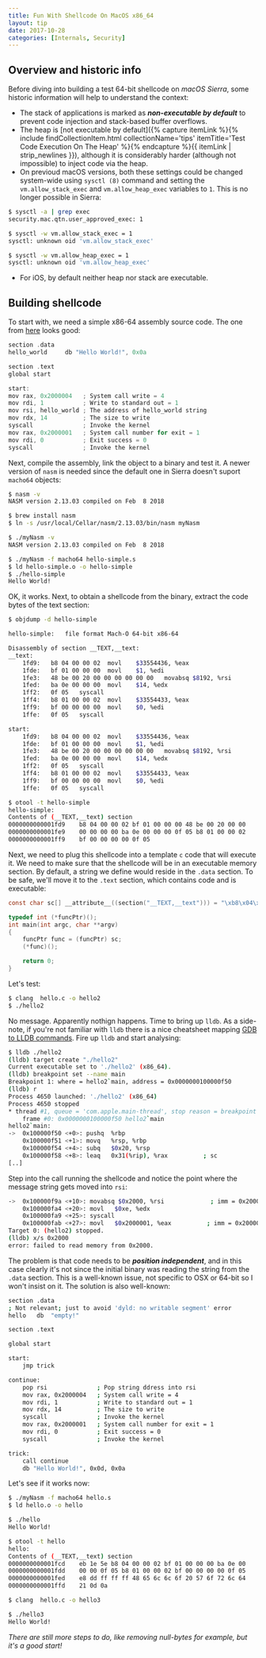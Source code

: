 ```yaml
---
title: Fun With Shellcode On MacOS x86_64
layout: tip
date: 2017-10-28
categories: [Internals, Security]
---
```


## Overview and historic info

Before diving into building a test 64-bit shellcode on _macOS Sierra_, some historic information will help to understand the context:

* The stack of applications is marked as *__non-executable by default__* to prevent code injection and stack-based buffer overflows.
* The heap is [not executable by default]({% capture itemLink %}{% include findCollectionItem.html collectionName='tips' itemTitle='Test Code Execution On The Heap' %}{% endcapture %}{{ itemLink | strip_newlines }}), although it is considerably harder (although not impossible) to inject code via the heap.
* On previoud macOS versions, both these settings could be changed system-wide using ```sysctl (8)``` command and setting the ```vm.allow_stack_exec``` and ```vm.allow_heap_exec``` variables to ```1```. This is no longer possible in Sierra:

```bash
$ sysctl -a | grep exec
security.mac.qtn.user_approved_exec: 1

$ sysctl -w vm.allow_stack_exec = 1
sysctl: unknown oid 'vm.allow_stack_exec'

$ sysctl -w vm.allow_heap_exec = 1
sysctl: unknown oid 'vm.allow_heap_exec'
```
* For iOS, by default neither heap nor stack are executable.

## Building shellcode

To start with, we need a simple x86-64 assembly source code. The one from [here](https://dotdideriksen.blogspot.co.uk/2016/06/osx8664-hello-world-shellcode.html) looks good:

```c
section .data
hello_world     db "Hello World!", 0x0a

section .text
global start

start:
mov rax, 0x2000004   ; System call write = 4
mov rdi, 1           ; Write to standard out = 1
mov rsi, hello_world ; The address of hello_world string
mov rdx, 14          ; The size to write
syscall              ; Invoke the kernel
mov rax, 0x2000001   ; System call number for exit = 1
mov rdi, 0           ; Exit success = 0
syscall              ; Invoke the kernel
```

Next, compile the assembly, link the object to a binary and test it. A newer version of ```nasm``` is needed since the default one in Sierra doesn't suport ```macho64``` objects:

```bash
$ nasm -v
NASM version 2.13.03 compiled on Feb  8 2018

$ brew install nasm
$ ln -s /usr/local/Cellar/nasm/2.13.03/bin/nasm myNasm

$ ./myNasm -v
NASM version 2.13.03 compiled on Feb  8 2018

$ ./myNasm -f macho64 hello-simple.s
$ ld hello-simple.o -o hello-simple
$ ./hello-simple
Hello World!
```

OK, it works. Next, to obtain a shellcode from the binary, extract the code bytes of the text section:
```bash
$ objdump -d hello-simple

hello-simple:	file format Mach-O 64-bit x86-64

Disassembly of section __TEXT,__text:
__text:
    1fd9:	b8 04 00 00 02 	movl	$33554436, %eax
    1fde:	bf 01 00 00 00 	movl	$1, %edi
    1fe3:	48 be 00 20 00 00 00 00 00 00 	movabsq	$8192, %rsi
    1fed:	ba 0e 00 00 00 	movl	$14, %edx
    1ff2:	0f 05 	syscall
    1ff4:	b8 01 00 00 02 	movl	$33554433, %eax
    1ff9:	bf 00 00 00 00 	movl	$0, %edi
    1ffe:	0f 05 	syscall

start:
    1fd9:	b8 04 00 00 02 	movl	$33554436, %eax
    1fde:	bf 01 00 00 00 	movl	$1, %edi
    1fe3:	48 be 00 20 00 00 00 00 00 00 	movabsq	$8192, %rsi
    1fed:	ba 0e 00 00 00 	movl	$14, %edx
    1ff2:	0f 05 	syscall
    1ff4:	b8 01 00 00 02 	movl	$33554433, %eax
    1ff9:	bf 00 00 00 00 	movl	$0, %edi
    1ffe:	0f 05 	syscall

$ otool -t hello-simple
hello-simple:
Contents of (__TEXT,__text) section
0000000000001fd9	b8 04 00 00 02 bf 01 00 00 00 48 be 00 20 00 00
0000000000001fe9	00 00 00 00 ba 0e 00 00 00 0f 05 b8 01 00 00 02
0000000000001ff9	bf 00 00 00 00 0f 05
```

Next, we need to plug this shellcode into a template ```c``` code that will execute it. We need to make sure that the shellcode will be in an executable memory section. By default, a string we define would reside in the ```.data``` section. To be safe, we'll move it to the ```.text``` section, which contains code and is executable:

```c
const char sc[] __attribute__((section("__TEXT,__text"))) = "\xb8\x04\x00\x00\x02\xbf\x01\x00\x00\x00\x48\xbe\x00\x20\x00\x00\x00\x00\x00\x00\xba\x0e\x00\x00\x00\x0f\x05\xb8\x01\x00\x00\x02\xbf\x00\x00\x00\x00\x0f\x05";

typedef int (*funcPtr)();
int main(int argc, char **argv)
{
    funcPtr func = (funcPtr) sc;
    (*func)();

    return 0;
}
```

Let's test:
```bash
$ clang  hello.c -o hello2
$ ./hello2
```

No message. Apparently nothign happens. Time to bring up ```lldb```. As a side-note, if you're not familiar with ```lldb``` there is a nice cheatsheet mapping [GDB to LLDB commands](https://lldb.llvm.org/lldb-gdb.html). Fire up ```lldb``` and start analysing:

```bash
$ lldb ./hello2
(lldb) target create "./hello2"
Current executable set to './hello2' (x86_64).
(lldb) breakpoint set --name main
Breakpoint 1: where = hello2`main, address = 0x0000000100000f50
(lldb) r
Process 4650 launched: './hello2' (x86_64)
Process 4650 stopped
* thread #1, queue = 'com.apple.main-thread', stop reason = breakpoint 1.1
    frame #0: 0x0000000100000f50 hello2`main
hello2`main:
->  0x100000f50 <+0>: pushq  %rbp
    0x100000f51 <+1>: movq   %rsp, %rbp
    0x100000f54 <+4>: subq   $0x20, %rsp
    0x100000f58 <+8>: leaq   0x31(%rip), %rax          ; sc
[..]
```

Step into the call running the shellcode and notice the point where the message string gets moved into ```rsi```:
```bash
->  0x100000f9a <+10>: movabsq $0x2000, %rsi             ; imm = 0x2000
    0x100000fa4 <+20>: movl   $0xe, %edx
    0x100000fa9 <+25>: syscall
    0x100000fab <+27>: movl   $0x2000001, %eax          ; imm = 0x2000001
Target 0: (hello2) stopped.
(lldb) x/s 0x2000
error: failed to read memory from 0x2000.
```

The problem is that code needs to be _**position independent**_, and in this case clearly it's not since the initial binary was reading the string from the ```.data``` section. This is a well-known issue, not specific to OSX or 64-bit so I won't insist on it. The solution is also well-known:

```bash
section .data
; Not relevant; just to avoid 'dyld: no writable segment' error
hello   db  "empty!"

section .text

global start

start:
    jmp trick

continue:
    pop rsi              ; Pop string ddress into rsi
    mov rax, 0x2000004   ; System call write = 4
    mov rdi, 1           ; Write to standard out = 1
    mov rdx, 14          ; The size to write
    syscall              ; Invoke the kernel
    mov rax, 0x2000001   ; System call number for exit = 1
    mov rdi, 0           ; Exit success = 0
    syscall              ; Invoke the kernel

trick:
    call continue
    db "Hello World!", 0x0d, 0x0a
```

Let's see if it works now:

```bash
$ ./myNasm -f macho64 hello.s
$ ld hello.o -o hello

$ ./hello
Hello World!

$ otool -t hello
hello:
Contents of (__TEXT,__text) section
0000000000001fcd	eb 1e 5e b8 04 00 00 02 bf 01 00 00 00 ba 0e 00
0000000000001fdd	00 00 0f 05 b8 01 00 00 02 bf 00 00 00 00 0f 05
0000000000001fed	e8 dd ff ff ff 48 65 6c 6c 6f 20 57 6f 72 6c 64
0000000000001ffd	21 0d 0a

$ clang  hello.c -o hello3

$ ./hello3
Hello World!
```

_There are still more steps to do, like removing null-bytes for example, but it's a good start!_
